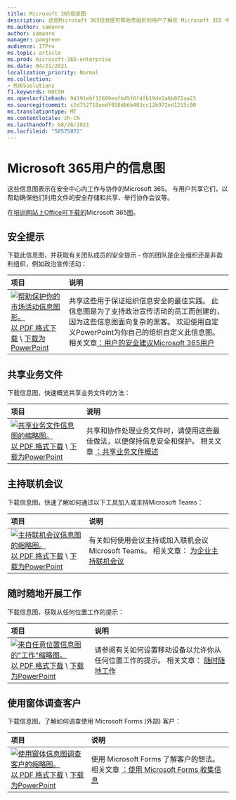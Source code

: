 ```yaml
---
title: Microsoft 365信息图
description: 这些Microsoft 365信息图可帮助贵组织的用户了解在 Microsoft 365 中工作的最佳实践。
ms.author: samanro
author: samanro
manager: pamgreen
audience: ITPro
ms.topic: article
ms.prod: microsoft-365-enterprise
ms.date: 04/21/2021
localization_priority: Normal
ms.collection:
- M365solutions
f1.keywords: NOCSH
ms.openlocfilehash: 94191ebf12609eafb45f6f4fb19de2a6b072aa23
ms.sourcegitcommit: c2d752718aedf958db6b403cc12b972ed1215c00
ms.translationtype: MT
ms.contentlocale: zh-CN
ms.lasthandoff: 08/26/2021
ms.locfileid: "58575872"
---
```

# <a name="microsoft-365-infographics-for-your-users"></a>Microsoft 365用户的信息图

这些信息图表示在安全中心内工作与协作的Microsoft 365。 与用户共享它们，以帮助确保他们利用文件的安全存储和共享、举行协作会议等。

在[培训网站上Office可下载的](https://support.microsoft.com/office/great-ways-to-work-with-office-6fe70269-b9a4-4ef0-a96e-7a5858b3bd5a)Microsoft 365[图](https://support.microsoft.com/training)。

<a name="securitytips"></a>
## <a name="security-tips"></a>安全提示

下载此信息图，并获取有关团队成员的安全提示 - 你的团队是企业组织还是非盈利组织，例如政治宣传活动：

| 项目 | 说明 |
|:-----|:-----|
|[![帮助保护你的市场活动信息图形。](../media/M365-Campaigns-WhatCanUsersDoToSecure-358x201.png)](../campaigns/downloads/M365CampaignsWhatCanUsersDoToSecure.pdf) <br/> [以 PDF 格式下载](../campaigns/downloads/M365CampaignsWhatCanUsersDoToSecure.pdf)  \ [下载为PowerPoint](../campaigns/downloads/M365CampaignsWhatCanUsersDoToSecure.pptx)| 共享这些用于保证组织信息安全的最佳实践。 此信息图是为了支持政治宣传活动的员工而创建的，因为这些信息图面向复杂的黑客。 欢迎使用自定义PowerPoint为你自己的组织自定义此信息图。 相关文章[：用户的安全建议Microsoft 365用户](../campaigns/m365-campaigns-users.md)|

<a name="sharefiles"></a>
## <a name="share-your-business-files"></a>共享业务文件

下载信息图，快速概览共享业务文件的方法：
  
| 项目 | 说明 |
|:-----|:-----|
|[![共享业务文件信息图的缩略图。](../media/solutions-architecture-center/m365-smbscenarios-shareyourfiles-square.png)](https://go.microsoft.com/fwlink/?linkid=2079435) <br/> [以 PDF 格式下载](https://go.microsoft.com/fwlink/?linkid=2079435)  \ [下载为PowerPoint](https://go.microsoft.com/fwlink/?linkid=2079438) | 共享和协作处理业务文件时，请使用这些最佳做法，以便保持信息安全和保护。 相关文章 [：共享业务文件概述](../business-video/overview-file-sharing.md)|

<a name="onlinemeeting"></a>
## <a name="host-online-meetings"></a>主持联机会议

下载信息图，快速了解如何通过以下工具加入或主持Microsoft Teams：

| 项目 | 说明 |
|:-----|:-----|
|[![主持联机会议信息图的缩略图。](../media/solutions-architecture-center/m365-smbscenarios-hostteammeetings-square.png)](https://go.microsoft.com/fwlink/?linkid=2078712) <br/> [以 PDF 格式下载](https://go.microsoft.com/fwlink/?linkid=2078712)  \ [下载为PowerPoint](https://go.microsoft.com/fwlink/?linkid=2079515) | 有关如何使用会议主持或加入联机会议Microsoft Teams。 相关文章： [为企业主持联机会议](../business-video/overview-online-meetings.md)|

<a name="workfromanywhere"></a>
## <a name="work-from-anywhere"></a>随时随地开展工作

下载信息图，获取从任何位置工作的提示：

| 项目 | 说明 |
|:-----|:-----|
|[![来自任意位置信息图的"工作"缩略图。](../media/solutions-architecture-center/m365-smbscenarios-workfromanywhere-square.png)](https://go.microsoft.com/fwlink/?linkid=2079451) <br/> [以 PDF 格式下载](https://go.microsoft.com/fwlink/?linkid=2079451)  \ [下载为PowerPoint](https://go.microsoft.com/fwlink/?linkid=2079455) | 请参阅有关如何设置移动设备以允许你从任何位置工作的提示。 相关文章： [随时随地工作](../business-video/work-from-anywhere.md)|

<a name="surveywithforms"></a>
## <a name="survey-customers-with-forms"></a>使用窗体调查客户

下载信息图，了解如何调查使用 Microsoft Forms (外部) 客户：

| 项目 | 说明 |
|:-----|:-----|
|[![使用窗体信息图调查客户的缩略图。](../media/solutions-architecture-center/m365-smbscenarios-surveywithforms-square.png)](https://go.microsoft.com/fwlink/?linkid=2079526) <br/> [以 PDF 格式下载](https://go.microsoft.com/fwlink/?linkid=2079526)  \ [下载为PowerPoint](https://go.microsoft.com/fwlink/?linkid=2079446) | 使用 Microsoft Forms 了解客户的想法。 相关文章 [：使用 Microsoft Forms 收集信息](https://support.microsoft.com/topic/collect-information-with-microsoft-forms-a55d6e0d-04f6-45b8-b05f-b141b8ecb4d5)|
